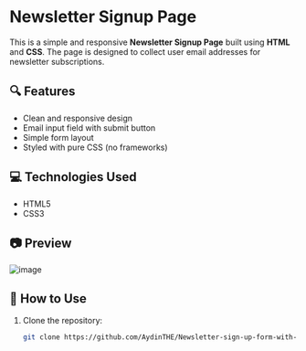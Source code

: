 # Newsletter Signup Page

This is a simple and responsive **Newsletter Signup Page** built using **HTML** and **CSS**. The page is designed to collect user email addresses for newsletter subscriptions.

## 🔍 Features

- Clean and responsive design
- Email input field with submit button
- Simple form layout
- Styled with pure CSS (no frameworks)

## 💻 Technologies Used

- HTML5
- CSS3

## 📷 Preview

![image](https://github.com/user-attachments/assets/2bf99310-93c2-41ae-8afc-6154222fedbc)


## 🚀 How to Use

1. Clone the repository:

   ```bash
   git clone https://github.com/AydinTHE/Newsletter-sign-up-form-with-success-message.git
